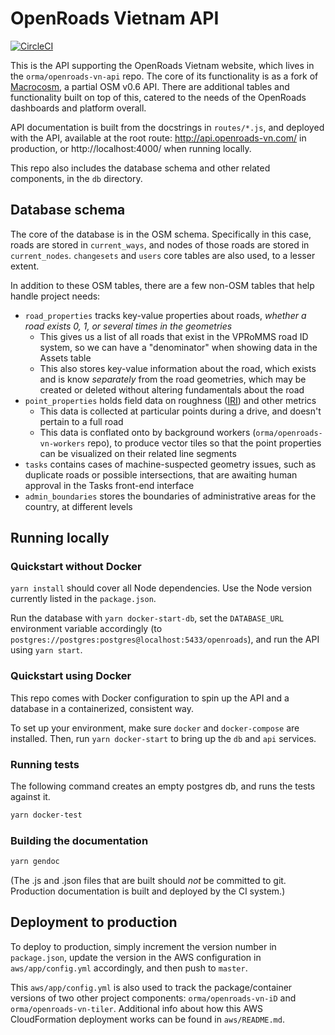 # OpenRoads Vietnam API
[![CircleCI](https://circleci.com/gh/orma/openroads-vn-api.svg?style=svg)](https://circleci.com/gh/orma/openroads-vn-api)

This is the API supporting the OpenRoads Vietnam website, which lives in the `orma/openroads-vn-api` repo. The core of its functionality is as a fork of [Macrocosm](https://github.com/developmentseed/macrocosm), a partial OSM v0.6 API. There are additional tables and functionality built on top of this, catered to the needs of the OpenRoads dashboards and platform overall.

API documentation is built from the docstrings in `routes/*.js`, and deployed with the API, available at the root route: http://api.openroads-vn.com/ in production, or http://localhost:4000/ when running locally.

This repo also includes the database schema and other related components, in the `db` directory.

## Database schema

The core of the database is in the OSM schema. Specifically in this case, roads are stored in `current_ways`, and nodes of those roads are stored in `current_nodes`. `changesets` and `users` core tables are also used, to a lesser extent.

In addition to these OSM tables, there are a few non-OSM tables that help handle project needs:

- `road_properties` tracks key-value properties about roads, _whether a road exists 0, 1, or several times in the geometries_
  - This gives us a list of all roads that exist in the VPRoMMS road ID system, so we can have a "denominator" when showing data in the Assets table
  - This also stores key-value information about the road, which exists and is know _separately_ from the road geometries, which may be created or deleted without altering fundamentals about the road
- `point_properties` holds field data on roughness ([IRI](https://en.wikipedia.org/wiki/International_Roughness_Index)) and other metrics
  - This data is collected at particular points during a drive, and doesn't pertain to a full road
  - This data is conflated onto by background workers (`orma/openroads-vn-workers` repo), to produce vector tiles so that the point properties can be visualized on their related line segments
- `tasks` contains cases of machine-suspected geometry issues, such as duplicate roads or possible intersections, that are awaiting human approval in the Tasks front-end interface
- `admin_boundaries` stores the boundaries of administrative areas for the country, at different levels

## Running locally

### Quickstart without Docker

`yarn install` should cover all Node dependencies. Use the Node version currently listed in the `package.json`.

Run the database with `yarn docker-start-db`, set the `DATABASE_URL` environment variable accordingly (to `postgres://postgres:postgres@localhost:5433/openroads`), and run the API using `yarn start`.

### Quickstart using Docker
This repo comes with Docker configuration to spin up the API and a database in a containerized, consistent way.

To set up your environment, make sure `docker` and `docker-compose` are installed. Then, run `yarn docker-start` to bring up the `db` and `api` services.

### Running tests
The following command creates an empty postgres db, and runs the tests against it.

```sh
yarn docker-test
```

### Building the documentation

```sh
yarn gendoc
```

(The .js and .json files that are built should _not_ be committed to git. Production documentation is built and deployed by the CI system.)

## Deployment to production

To deploy to production, simply increment the version number in `package.json`, update the version in the AWS configuration in `aws/app/config.yml` accordingly, and then push to `master`.

This `aws/app/config.yml` is also used to track the package/container versions of two other project components: `orma/openroads-vn-iD` and `orma/openroads-vn-tiler`. Additional info about how this AWS CloudFormation deployment works can be found in `aws/README.md`.
